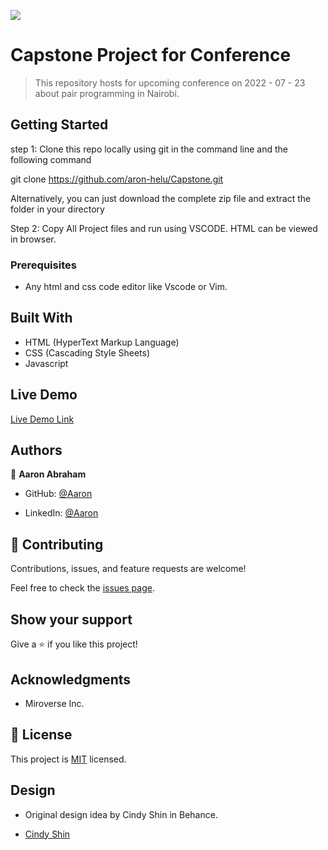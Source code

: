 ![](https://img.shields.io/badge/Microverse-blueviolet)

# Capstone Project for Conference

> This repository hosts for upcoming conference on 2022 - 07 - 23 about pair programming in Nairobi.


## Getting Started

step 1: Clone this repo locally using git in the command line and the following command

git clone https://github.com/aron-helu/Capstone.git

Alternatively, you can just download the complete zip file and extract the folder in your directory

Step 2: Copy All Project files and run using VSCODE. HTML can be viewed in browser.

### Prerequisites

- Any html and css code editor like Vscode or Vim.

## Built With

- HTML (HyperText Markup Language)
- CSS (Cascading Style Sheets)
- Javascript


## Live Demo

[Live  Demo Link]()

## Authors

👤 **Aaron Abraham**

- GitHub: [@Aaron](https://github.com/aron-helu)

- LinkedIn: [@Aaron](https://www.linkedin.com/in/aron-abraham-90a4321b0/)


## 🤝 Contributing

Contributions, issues, and feature requests are welcome!

Feel free to check the [issues page](../../issues/).


## Show your support

Give a ⭐️ if you like this project!

## Acknowledgments

- Miroverse Inc.


## 📝 License

This project is [MIT](./MIT.md) licensed.

## Design

- Original design idea by Cindy Shin in Behance.

- [Cindy Shin](https://www.behance.net/adagio07)
